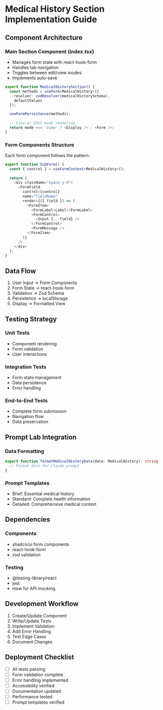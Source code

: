# Medical History Section Implementation Guide

## Component Architecture

### Main Section Component (index.tsx)
- Manages form state with react-hook-form
- Handles tab navigation
- Toggles between edit/view modes
- Implements auto-save

```typescript
export function MedicalHistorySection() {
  const methods = useForm<MedicalHistory>({
    resolver: zodResolver(medicalHistorySchema),
    defaultValues
  });

  useFormPersistence(methods);
  
  // View or Edit mode rendering
  return mode === 'view' ? <Display /> : <Form />;
}
```

### Form Components Structure
Each form component follows the pattern:
```typescript
export function SubForm() {
  const { control } = useFormContext<MedicalHistory>();
  
  return (
    <div className="space-y-8">
      <FormField
        control={control}
        name="fieldName"
        render={({ field }) => (
          <FormItem>
            <FormLabel>Label</FormLabel>
            <FormControl>
              <Input {...field} />
            </FormControl>
            <FormMessage />
          </FormItem>
        )}
      />
    </div>
  );
}
```

## Data Flow

1. User Input → Form Components
2. Form State → react-hook-form
3. Validation → Zod Schema
4. Persistence → localStorage
5. Display → Formatted View

## Testing Strategy

### Unit Tests
- Component rendering
- Form validation
- User interactions

### Integration Tests
- Form state management
- Data persistence
- Error handling

### End-to-End Tests
- Complete form submission
- Navigation flow
- Data preservation

## Prompt Lab Integration

### Data Formatting
```typescript
export function formatMedicalHistoryData(data: MedicalHistory): string {
  // Format data for Claude prompt
}
```

### Prompt Templates
- Brief: Essential medical history
- Standard: Complete health information
- Detailed: Comprehensive medical context

## Dependencies

### Components
- shadcn/ui form components
- react-hook-form
- zod validation

### Testing
- @testing-library/react
- jest
- msw for API mocking

## Development Workflow

1. Create/Update Component
2. Write/Update Tests
3. Implement Validation
4. Add Error Handling
5. Test Edge Cases
6. Document Changes

## Deployment Checklist

- [ ] All tests passing
- [ ] Form validation complete
- [ ] Error handling implemented
- [ ] Accessibility verified
- [ ] Documentation updated
- [ ] Performance tested
- [ ] Prompt templates verified
